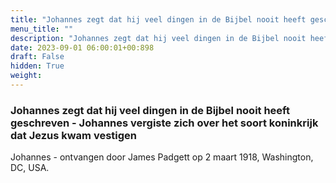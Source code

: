 ```yaml
---
title: "Johannes zegt dat hij veel dingen in de Bijbel nooit heeft geschreven - Johannes vergiste zich over het soort koninkrijk dat Jezus kwam vestigen"
menu_title: ""
description: "Johannes zegt dat hij veel dingen in de Bijbel nooit heeft geschreven - Johannes vergiste zich over het soort koninkrijk dat Jezus kwam vestigen"
date: 2023-09-01 06:00:01+00:898
draft: False
hidden: True
weight:
---
```

### Johannes zegt dat hij veel dingen in de Bijbel nooit heeft geschreven - Johannes vergiste zich over het soort koninkrijk dat Jezus kwam vestigen

Johannes - ontvangen door James Padgett op 2 maart 1918, Washington, DC, USA.
